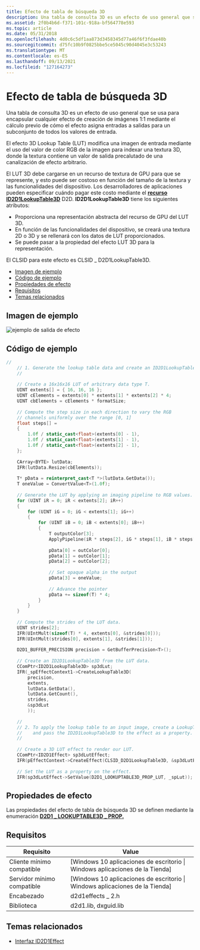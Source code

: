 ```yaml
---
title: Efecto de tabla de búsqueda 3D
description: Una tabla de consulta 3D es un efecto de uso general que se usa para encapsular cualquier efecto de creación de imágenes 1 1 al calcular previamente cómo asigna el efecto las entradas a las salidas de un subconjunto de todos los valores de entrada.
ms.assetid: 2f0b4b6d-f371-101c-918a-bf564778e593
ms.topic: article
ms.date: 05/31/2018
ms.openlocfilehash: 4d0c6c5df1aa873d3458345d77a46f6f3fdae40b
ms.sourcegitcommit: d75fc10b9f0825bbe5ce5045c90d4045e3c53243
ms.translationtype: MT
ms.contentlocale: es-ES
ms.lasthandoff: 09/13/2021
ms.locfileid: "127164273"
---
```

# <a name="3d-lookup-table-effect"></a>Efecto de tabla de búsqueda 3D

Una tabla de consulta 3D es un efecto de uso general que se usa para encapsular cualquier efecto de creación de imágenes 1:1 mediante el cálculo previo de cómo el efecto asigna entradas a salidas para un subconjunto de todos los valores de entrada.

El efecto 3D Lookup Table (LUT) modifica una imagen de entrada mediante el uso del valor de color RGB de la imagen para indexar una textura 3D, donde la textura contiene un valor de salida precalutado de una canalización de efecto arbitrario.

El LUT 3D debe cargarse en un recurso de textura de GPU para que se represente, y esto puede ser costoso en función del tamaño de la textura y las funcionalidades del dispositivo. Los desarrolladores de aplicaciones pueden especificar cuándo pagar este costo mediante el [**recurso ID2D1LookupTable3D**](/windows/win32/api/d2d1_3/nn-d2d1_3-id2d1lookuptable3d) D2D. **ID2D1LookupTable3D** tiene los siguientes atributos:

-   Proporciona una representación abstracta del recurso de GPU del LUT 3D.
-   En función de las funcionalidades del dispositivo, se creará una textura 2D o 3D y se rellenará con los datos de LUT proporcionados.
-   Se puede pasar a la propiedad del efecto LUT 3D para la representación.

El CLSID para este efecto es CLSID \_ D2D1LookupTable3D.

-   [Imagen de ejemplo](#example-image)
-   [Código de ejemplo](#sample-code)
-   [Propiedades de efecto](#effect-properties)
-   [Requisitos](#requirements)
-   [Temas relacionados](#related-topics)

## <a name="example-image"></a>Imagen de ejemplo

![ejemplo de salida de efecto](images/3dlookuptable-effect.png)

## <a name="sample-code"></a>Código de ejemplo

```cpp
//
    // 1. Generate the lookup table data and create an ID2D1LookupTable3D.
    //
 
    // Create a 16x16x16 LUT of arbitrary data type T.
    UINT extents[] = { 16, 16, 16 };
    UINT cElements = extents[0] * extents[1] * extents[2] * 4;
    UINT cbElements = cElements * formatSize;
 
    // Compute the step size in each direction to vary the RGB 
    // channels uniformly over the range [0, 1]
    float steps[] = 
    { 
        1.0f / static_cast<float>(extents[0] - 1),
        1.0f / static_cast<float>(extents[1] - 1),
        1.0f / static_cast<float>(extents[2] - 1),
    };
 
    CArray<BYTE> lutData;
    IFR(lutData.Resize(cbElements));
 
    T* pData = reinterpret_cast<T *>(lutData.GetData());
    T oneValue = ConvertValue<T>(1.0f);
    
    // Generate the LUT by applying an imaging pipeline to RGB values.
    for (UINT iR = 0; iR < extents[2]; iR++)
    {
        for (UINT iG = 0; iG < extents[1]; iG++)
        {
            for (UINT iB = 0; iB < extents[0]; iB++)
            {
                T outputColor[3];
                ApplyPipeline(iR * steps[2], iG * steps[1], iB * steps[0], &outputColor);
 
                pData[0] = outColor[0];
                pData[1] = outColor[1];
                pData[2] = outColor[2];
 
                // Set opaque alpha in the output
                pData[3] = oneValue;
 
                // Advance the pointer
                pData += sizeof(T) * 4;
            }
        }
    }
    
    // Compute the strides of the LUT data.
    UINT strides[2];
    IFR(UIntMult(sizeof(T) * 4, extents[0], &strides[0]));
    IFR(UIntMult(strides[0], extents[1], &strides[1]));
    
    D2D1_BUFFER_PRECISION precision = GetBufferPrecision<T>();
 
    // Create an ID2D1LookupTable3D from the LUT data.
    CComPtr<ID2D1LookupTable3D> sp3dLut;
    IFR(_spEffectContext1->CreateLookupTable3D(
        precision,
        extents,
        lutData.GetData(),
        lutData.GetCount(),
        strides,
        &sp3dLut
        )); 
 
    //
    // 2. To apply the lookup table to an input image, create a LookupTable3D effect
    //    and pass the ID2D1LookupTable3D to the effect as a property.
    //
 
    // Create a 3D LUT effect to render our LUT.
    CComPtr<ID2D1Effect> sp3dLutEffect;
    IFR(pEffectContext->CreateEffect(CLSID_D2D1LookupTable3D, &sp3dLutEffect)); 
 
    // Set the LUT as a property on the effect.
    IFR(sp3dLutEffect->SetValue(D2D1_LOOKUPTABLE3D_PROP_LUT, _spLut));
```

## <a name="effect-properties"></a>Propiedades de efecto

Las propiedades del efecto de tabla de búsqueda 3D se definen mediante la enumeración [**D2D1 \_ LOOKUPTABLE3D \_ PROP.**](/windows/desktop/api/d2d1effects_2/ne-d2d1effects_2-d2d1_lookuptable3d_prop)

## <a name="requirements"></a>Requisitos



| Requisito | Value |
|--------------------------|---------------------------------------------------|
| Cliente mínimo compatible | \[Windows 10 aplicaciones de escritorio \| Windows aplicaciones de la Tienda\] |
| Servidor mínimo compatible | \[Windows 10 aplicaciones de escritorio \| Windows aplicaciones de la Tienda\] |
| Encabezado                   | d2d1effects \_ 2.h                                  |
| Biblioteca                  | d2d1.lib, dxguid.lib                              |

## <a name="related-topics"></a>Temas relacionados

* [Interfaz ID2D1Effect](/windows/desktop/api/d2d1_1/nn-d2d1_1-id2d1effect)
